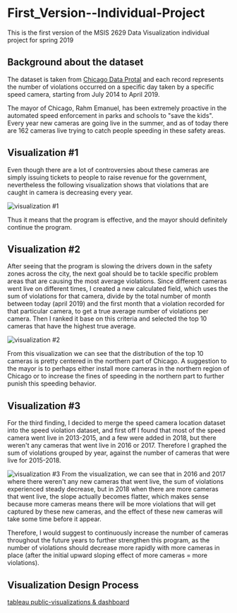 # First_Version--Individual-Project
This is the first version of the MSIS 2629 Data Visualization individual project for spring 2019



## Background about the dataset
The dataset is taken from [Chicago Data Protal](https://data.cityofchicago.org/Transportation/Speed-Camera-Violations/hhkd-xvj4) and each record represents the number of violations occurred on a specific day taken by a specific speed camera, starting from July 2014 to April 2019. 

The mayor of Chicago, Rahm Emanuel, has been extremely proactive in the automated speed enforcement in parks and schools to "save the kids". Every year new cameras are going live in the summer, and as of today there are 162 cameras live trying to catch people speeding in these safety areas.

## Visualization #1
Even though there are a lot of controversies about these cameras are simply issuing tickets to people to raise revenue for the government, nevertheless the following visualization shows that violations that are caught in camera is decreasing every year.

![visualization #1](https://github.com/jacksonh2/First_Version--Individual-Project/blob/master/Monthly%20sum%20violation%20trend.png)

Thus it means that the program is effective, and the mayor should definitely continue the program.

## Visualization #2
After seeing that the program is slowing the drivers down in the safety zones across the city, the next goal should be to tackle specific problem areas that are causing the most average violations. Since different cameras went live on different times, I created a new calculated field, which uses the sum of violations for that camera, divide by the total number of month between today (april 2019) and the first month that a violation recorded for that particular camera, to get a true average number of violations per camera. Then I ranked it base on this criteria and selected the top 10 cameras that have the highest true average. 

![visualization #2](https://github.com/jacksonh2/First_Version--Individual-Project/blob/master/monthly%20average%20top%2010%20cameras.png)

From this visualization we can see that the distribution of the top 10 cameras is pretty centered in the northern part of Chicago. A suggestion to the mayor is to perhaps either install more cameras in the northern region of Chicago or to increase the fines of speeding in the northern part to further punish this speeding behavior.

## Visualization #3
For the third finding, I decided to merge the speed camera location dataset into the speed violation dataset, and first off I found that most of the speed camera went live in 2013-2015, and a few were added in 2018, but there weren't any cameras that went live in 2016 or 2017. Therefore I graphed the sum of violations grouped by year, against the number of cameras that were live for 2015-2018. 

![visualization #3](https://github.com/jacksonh2/First_Version--Individual-Project/blob/master/count%20of%20camera%20vs%20total%20violation.png)
From the visualization, we can see that in 2016 and 2017 where there weren't any new cameras that went live, the sum of violations experienced steady decrease, but in 2018 when there are more cameras that went live, the slope actually becomes flatter, which makes sense because more cameras means there will be more violations that will get captured by these new cameras, and the effect of these new cameras will take some time before it appear.

Therefore, I would suggest to continuously increase the number of cameras throughout the future years to further strengthen this program, as the number of violations should decrease more rapidly with more cameras in place (after the initial upward sloping effect of more cameras = more violations).



## Visualization Design Process


[tableau public-visualizations & dashboard](https://public.tableau.com/profile/jackson.hu8026#!/vizhome/Visualization1-individualproject/Dashboard1?publish=yes)
